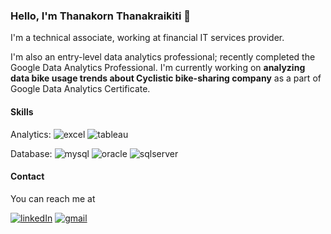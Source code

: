 ### Hello, I'm Thanakorn Thanakraikiti 👋

I'm a technical associate, working at financial IT services provider. 

I'm also an entry-level data analytics professional; recently completed the Google Data Analytics Professional. I'm currently working on **analyzing data bike usage trends about Cyclistic bike-sharing company** as a part of Google Data Analytics Certificate.

#### Skills

Analytics:
![excel](https://img.shields.io/badge/Excel-217346.svg?style=flat&logo=Microsoft-Excel&logoColor=white) 
![tableau](https://img.shields.io/badge/Tableau-E97627.svg?style=flat&logo=Tableau&logoColor=white)

Database:
![mysql](https://img.shields.io/badge/MySQL-4479A1.svg?style=flat&logo=MySQL&logoColor=white) 
![oracle](https://img.shields.io/badge/Oracle-F80000.svg?style=flat&logo=Oracle&logoColor=white) 
![sqlserver](https://img.shields.io/badge/Microsoft%20SQL%20Server-CC2927.svg?style=flat&logo=Microsoft-SQL-Server&logoColor=white)

#### Contact

You can reach me at

[![linkedIn](https://img.shields.io/badge/LinkedIn-0A66C2.svg?style=flat&logo=LinkedIn&logoColor=white)](https://www.linkedin.com/in/thanakornthanakraikiti/)
[![gmail](https://img.shields.io/badge/Gmail-EA4335.svg?style=flat&logo=Gmail&logoColor=white)](mailto://t.thanakraikiti@gmail.com)